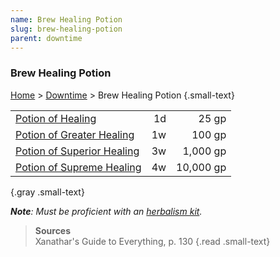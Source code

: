 ```yaml
---
name: Brew Healing Potion
slug: brew-healing-potion
parent: downtime
---
```

### Brew Healing Potion
[Home](dm-operations-center) > [Downtime](downtime-menu) > Brew Healing Potion {.small-text}

||||
| ---------------------------------------------------------------|----:|----------:|
| [Potion of Healing](/item/potion-of-healing)                   |  1d |     25 gp |
| [Potion of Greater Healing](/item/potion-of-greater-healing)   |  1w |    100 gp |
| [Potion of Superior Healing](/item/potion-of-superior-healing) |  3w |  1,000 gp |
| [Potion of Supreme Healing](/item/potion-of-supreme-healing)   |  4w | 10,000 gp |
{.gray .small-text}

***Note**: Must be proficient with an [herbalism kit](/item/herbalism-kit).*

> **Sources** <br/>
> Xanathar's Guide to Everything, p. 130
{.read .small-text}